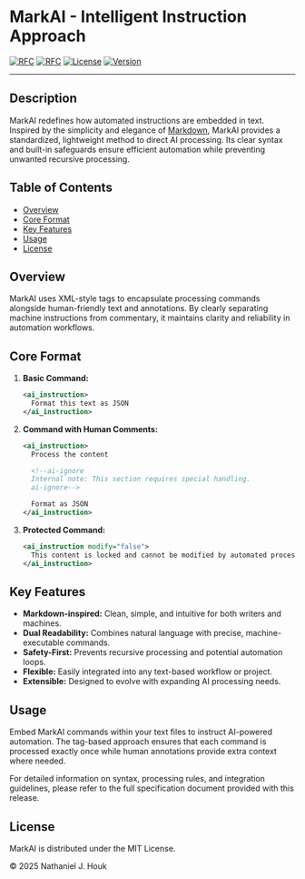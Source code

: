 # MarkAI - Intelligent Instruction Approach

[![RFC](https://img.shields.io/badge/RFC-MARKAI--0001-blue.svg)](https://github.com/natehouk/markai/blob/main/RFC_MARKAI-0001.txt)
[![RFC](https://img.shields.io/badge/RFC-MARKAI--0002-blue.svg)](https://github.com/natehouk/markai/blob/main/RFC_MARKAI-0002.txt)
[![License](https://img.shields.io/badge/license-MIT-green.svg)](https://github.com/natehouk/markai/blob/main/LICENSE)
[![Version](https://img.shields.io/badge/version-1.0-blue.svg)](https://github.com/natehouk/markai/releases)  

---

## Description

MarkAI redefines how automated instructions are embedded in text. Inspired by the simplicity and elegance of [Markdown](https://daringfireball.net/projects/markdown/), MarkAI provides a standardized, lightweight method to direct AI processing. Its clear syntax and built-in safeguards ensure efficient automation while preventing unwanted recursive processing.

## Table of Contents
- [Overview](#overview)
- [Core Format](#core-format)
- [Key Features](#key-features)
- [Usage](#usage)
- [License](#license)

## Overview

MarkAI uses XML-style tags to encapsulate processing commands alongside human-friendly text and annotations. By clearly separating machine instructions from commentary, it maintains clarity and reliability in automation workflows.

## Core Format

1. **Basic Command:**
   ```xml
   <ai_instruction>
     Format this text as JSON
   </ai_instruction>
   ```

2. **Command with Human Comments:**
   ```xml
   <ai_instruction>
     Process the content

     <!--ai-ignore
     Internal note: This section requires special handling.
     ai-ignore-->

     Format as JSON
   </ai_instruction>
   ```

3. **Protected Command:**
   ```xml
   <ai_instruction modify="false">
     This content is locked and cannot be modified by automated processes.
   </ai_instruction>
   ```

## Key Features

- **Markdown-inspired:** Clean, simple, and intuitive for both writers and machines.
- **Dual Readability:** Combines natural language with precise, machine-executable commands.
- **Safety-First:** Prevents recursive processing and potential automation loops.
- **Flexible:** Easily integrated into any text-based workflow or project.
- **Extensible:** Designed to evolve with expanding AI processing needs.

## Usage

Embed MarkAI commands within your text files to instruct AI-powered automation. The tag-based approach ensures that each command is processed exactly once while human annotations provide extra context where needed.

For detailed information on syntax, processing rules, and integration guidelines, please refer to the full specification document provided with this release.

## License

MarkAI is distributed under the MIT License.

&copy; 2025 Nathaniel J. Houk